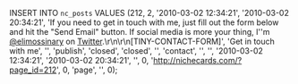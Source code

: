 INSERT INTO `nc_posts` VALUES (212, 2, '2010-03-02 12:34:21', '2010-03-02 
20:34:21', 'If you need to get in touch with me, just fill out the form below 
and hit the "Send Email" button. If social media is more your thing, I''m <a 
href="http://twitter.com/elimossinary" title="My page on 
Twitter.">@elimossinary</a> on <a href="http://twitter.com/" title="Social 
media in 140 characters or less.">Twitter</a>.\r\n\r\n[TINY-CONTACT-FORM]', 
'Get in touch with me', '', 'publish', 'closed', 'closed', '', 'contact', '', 
'', '2010-03-02 12:34:21', '2010-03-02 20:34:21', '', 0, 
'http://nichecards.com/?page_id=212', 0, 'page', '', 0);
